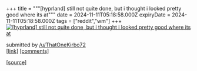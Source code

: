 +++
title = """[hyprland] still not quite done, but i thought i looked pretty good where its at"""
date = 2024-11-11T05:18:58.000Z
expiryDate = 2024-11-11T05:18:58.000Z
tags = ["reddit","wm"]
+++
[![[hyprland] still not quite done, but i thought i looked pretty good where its at](https://b.thumbs.redditmedia.com/QAB3vISQiPyK-kU2c3uu5j8fZFEQRUvcMnR6w9RxBgQ.jpg "[hyprland] still not quite done, but i thought i looked pretty good where its at")](https://www.reddit.com/r/unixporn/comments/1goksk9/hyprland_still_not_quite_done_but_i_thought_i/)

submitted by [/u/ThatOneKirbo72](https://www.reddit.com/user/ThatOneKirbo72)  
[\[link\]](https://www.reddit.com/gallery/1goksk9) [\[comments\]](https://www.reddit.com/r/unixporn/comments/1goksk9/hyprland_still_not_quite_done_but_i_thought_i/)

[[source]](https://www.reddit.com/r/unixporn/comments/1goksk9/hyprland_still_not_quite_done_but_i_thought_i/)
